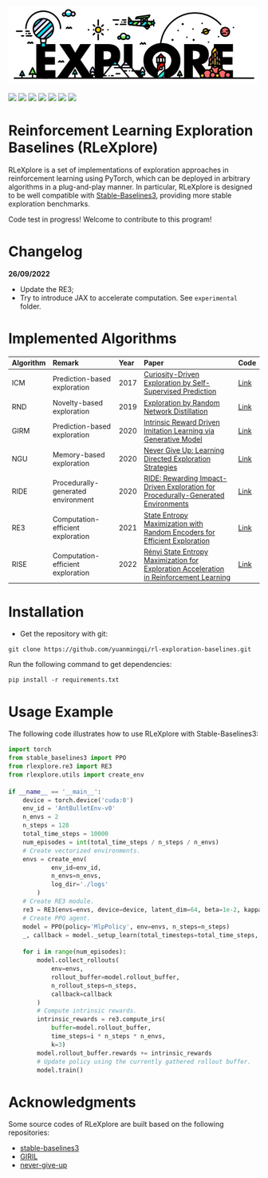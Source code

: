 <div align=center>
<img src='./docs/logo.jpg'>
</div>

<img src="https://img.shields.io/badge/Python->=3.8-brightgreen"> <img src="https://img.shields.io/badge/PyTorch->=1.8.1-orange"> <img src="https://img.shields.io/badge/Gym->=0.21.1-%23252422"> <img src="https://img.shields.io/badge/PyBullet-3.2.5-%2306d6a0">  <img src="https://img.shields.io/badge/DMC Suite-1.0.5-blue"> <img src="https://img.shields.io/badge/JAX-0.3.17-%238338ec"> <img src="https://img.shields.io/badge/Docs-Developing-%23ff595e"> 


# Reinforcement Learning Exploration Baselines (RLeXplore)

RLeXplore is a set of implementations of exploration approaches in reinforcement learning using PyTorch, which can be deployed in arbitrary algorithms in a plug-and-play manner. In particular, RLeXplore is
designed to be well compatible with [Stable-Baselines3](https://github.com/DLR-RM/stable-baselines3), providing more stable exploration benchmarks.

Code test in progress! Welcome to contribute to this program!

# Changelog
**26/09/2022**
- Update the RE3;
- Try to introduce JAX to accelerate computation. See ```experimental``` folder.

# Implemented Algorithms
| Algorithm | Remark                             | Year | Paper                                                                                                                                             | Code                                                                                    |
|:----------|:-----------------------------------|:-----|:--------------------------------------------------------------------------------------------------------------------------------------------------|:----------------------------------------------------------------------------------------|
| ICM       | Prediction-based exploration       | 2017 | [Curiosity-Driven Exploration by Self-Supervised Prediction](http://proceedings.mlr.press/v70/pathak17a/pathak17a.pdf)                            | [Link](https://github.com/yuanmingqi/rl-exploration-baselines/tree/main/rlexplore/icm)  |
| RND       | Novelty-based exploration          | 2019 | [Exploration by Random Network Distillation](https://arxiv.org/pdf/1810.12894.pdf)                                                                | [Link](https://github.com/yuanmingqi/rl-exploration-baselines/tree/main/rlexplore/rnd)  |
| GIRM      | Prediction-based exploration       | 2020 | [Intrinsic Reward Driven Imitation Learning via Generative Model](http://proceedings.mlr.press/v119/yu20d/yu20d.pdf)                              | [Link](https://github.com/yuanmingqi/rl-exploration-baselines/tree/main/rlexplore/girm) |
| NGU       | Memory-based exploration           | 2020 | [Never Give Up: Learning Directed Exploration Strategies](https://arxiv.org/pdf/2002.06038)                                                       | [Link](https://github.com/yuanmingqi/rl-exploration-baselines/tree/main/rlexplore/ngu)  |
| RIDE      | Procedurally-generated environment | 2020 | [RIDE: Rewarding Impact-Driven Exploration for Procedurally-Generated Environments](https://arxiv.org/pdf/2002.12292)                             | [Link](https://github.com/yuanmingqi/rl-exploration-baselines/tree/main/rlexplore/ride) |
| RE3       | Computation-efficient exploration  | 2021 | [State Entropy Maximization with Random Encoders for Efficient Exploration](http://proceedings.mlr.press/v139/seo21a/seo21a.pdf)                  | [Link](https://github.com/yuanmingqi/rl-exploration-baselines/tree/main/rlexplore/re3)  |
| RISE      | Computation-efficient exploration  | 2022 | [Rényi State Entropy Maximization for Exploration Acceleration in Reinforcement Learning](https://ieeexplore.ieee.org/abstract/document/9802917/) | [Link](https://github.com/yuanmingqi/rl-exploration-baselines/tree/main/rlexplore/rise) |

# Installation
- Get the repository with git:
```
git clone https://github.com/yuanmingqi/rl-exploration-baselines.git
```
Run the following command to get dependencies:
```shell
pip install -r requirements.txt
```

# Usage Example
The following code illustrates how to use RLeXplore with Stable-Baselines3:
```python
import torch
from stable_baselines3 import PPO
from rlexplore.re3 import RE3
from rlexplore.utils import create_env

if __name__ == '__main__':
    device = torch.device('cuda:0')
    env_id = 'AntBulletEnv-v0'
    n_envs = 2
    n_steps = 128
    total_time_steps = 10000
    num_episodes = int(total_time_steps / n_steps / n_envs)
    # Create vectorized environments.
    envs = create_env(
            env_id=env_id,
            n_envs=n_envs,
            log_dir='./logs'
        )
    # Create RE3 module.
    re3 = RE3(envs=envs, device=device, latent_dim=64, beta=1e-2, kappa=1e-5)
    # Create PPO agent.
    model = PPO(policy='MlpPolicy', env=envs, n_steps=n_steps)
    _, callback = model._setup_learn(total_timesteps=total_time_steps, eval_env=None)

    for i in range(num_episodes):
        model.collect_rollouts(
            env=envs,
            rollout_buffer=model.rollout_buffer,
            n_rollout_steps=n_steps,
            callback=callback
        )
        # Compute intrinsic rewards.
        intrinsic_rewards = re3.compute_irs(
            buffer=model.rollout_buffer,
            time_steps=i * n_steps * n_envs,
            k=3)
        model.rollout_buffer.rewards += intrinsic_rewards
        # Update policy using the currently gathered rollout buffer.
        model.train()
```

# Acknowledgments
Some source codes of RLeXplore are built based on the following repositories:

- [stable-baselines3](https://github.com/DLR-RM/stable-baselines3)
- [GIRIL](https://github.com/xingruiyu/GIRIL)
- [never-give-up](https://github.com/Coac/never-give-up)
